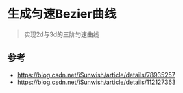 # 生成匀速Bezier曲线
> 实现2d与3d的三阶匀速曲线

## 参考
* https://blog.csdn.net/iSunwish/article/details/78935257
* https://blog.csdn.net/iSunwish/article/details/112127363